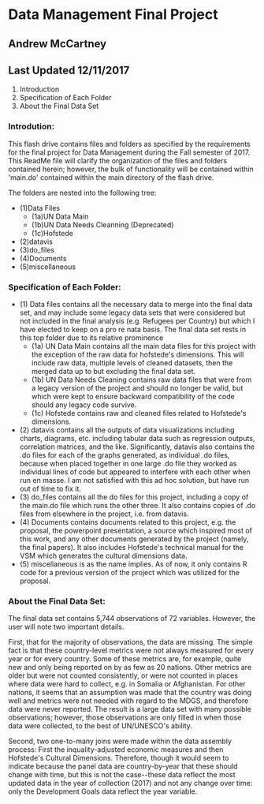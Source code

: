 # Data Management Final Project
## Andrew McCartney
## Last Updated 12/11/2017

1) Introduction
2) Specification of Each Folder
3) About the Final Data Set

### Introdution: 

This flash drive contains files and folders as specified by the requirements for the final project for Data Management during the Fall semester of 2017. This ReadMe file will clarify the organization of the files and folders contained herein; however, the bulk of functionality will be contained within 'main.do' contained within the main directory of the flash drive. 

The folders are nested into the following tree: 
* (1)Data Files
  * (1a)UN Data Main
  * (1b)UN Data Needs Cleanning (Deprecated)
  * (1c)Hofstede
* (2)datavis
* (3)do_files
* (4)Documents
* (5)miscellaneous

### Specification of Each Folder: 

* (1) Data files contains all the necessary data to merge into the final data set, and may include some legacy data sets that were considered but not included in the final analysis (e.g. Refugees per Country) but which I have elected to keep on a pro re nata basis. The final data set rests in this top folder due to its relative prominence
  * (1a) UN Data Main contains all the main data files for this project with the exception of the raw data for hofstede's dimensions. This will include raw data, multiple levels of cleaned datasets, then the merged data up to but excluding the final data set. 
  * (1b) UN Data Needs Cleaning contains raw data files that were from a legacy version of the project and should no longer be valid, but which were kept to ensure backward compatibility of the code should any legacy code survive. 
  * (1c) Hofstede contains raw and cleaned files related to Hofstede's dimensions. 
* (2) datavis contains all the outputs of data visualizations including charts, diagrams, etc. including tabular data such as regression outputs, correlation matrices, and the like. Significantly, datavis  also contains the .do files for each of the graphs generated, as individual .do files, because when placed together in one large .do file they worked as individual lines of code but appeared to interfere with each other when run en masse. I am not satisfied with this ad hoc solution, but have run out of time to fix it. 
* (3) do_files contains all the do files for this project, including a copy of the main.do file which runs the other three. It also contains copies of .do files from elsewhere in the project, i.e. from datavis. 
* (4) Documents contains documents related to this project, e.g. the proposal, the powerpoint presentation,  a source which inspired most of this work, and any other documents generated by the project (namely, the  final papers). It also includes Hofstede's technical manual for the VSM which generates the cultural dimensions data.
* (5) miscellaneous is as the name implies. As of now, it only contains R code for a previous version of the project which was utilized for the proposal. 

### About the Final Data Set:

The final data set contains 5,744 observations of 72 variables. However, the user will note two important details. 

First, that for the majority of observations, the data are missing. The simple fact is that these country-level metrics were not always measured for every year or for every country. Some of these  metrics are, for example, quite new and only being reported on by as few as 20 nations. Other metrics are older but were not counted consistently, or were not counted in places where data were hard to collect, e.g. in Somalia or Afghanistan. For other nations, it seems that an assumption was made that the country was doing well and metrics were not needed with regard to the MDGS, and therefore data were never reported. The result is a large data set with many possible observations; however, those observations are only filled in when those data were collected, to the best of UN/UNESCO's ability.

Second, two one-to-many joins were made within the data assembly process: First the inquality-adjusted economic measures and then Hofstede's Cultural Dimensions. Therefore, though it would seem to indicate because the panel data are country-by-year that these should change with time, but this is not the case--these data reflect the most updated data in the year of collection (2017) and not  any change over time: only the Development Goals data reflect the year variable. 

